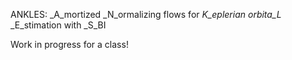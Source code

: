 ANKLES: _A_mortized _N_ormalizing flows for _K_eplerian orbita_L_ _E_stimation with _S_BI

Work in progress for a class!